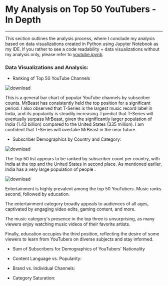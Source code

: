 # My Analysis on Top 50 YouTubers - In Depth

---

This section outlines the analysis process, where I conclude my analysis based on data visualizations created in Python using Jupyter Notebook as my IDE. If you rather to see a code readability + data visualizations without my analysis only, please refer to [youtube.ipynb](https://github.com/erickarambulo/youtube/blob/main/youtube.ipynb).

### Data Visualizations and Analysis:

- Ranking of Top 50 YouTube Channels

![download](https://github.com/user-attachments/assets/01431b1d-1f6e-4821-8652-b528b7a98930)

This is a general bar chart of popular YouTube channels by subscriber counts. MrBeast has consistently held the top position for a significant period. I also observed that T-Series is the largest music record label in India, and its popularity is steadily increasing. I predict that T-Series will eventually surpass MrBeast, given the significantly larger population of India (1.43 billion) compared to the United States (335 million). I am confident that T-Series will overtake MrBeast in the near future.

- Subscriber Demographics by Country and Category:

![download](https://github.com/user-attachments/assets/7dad4c4a-d0f8-475c-a02d-c5a632fac330)

The Top 50 list appears to be ranked by subscriber count per country, with India at the top and the United States in second place. As mentioned earlier, India has a very large population of people .

![download](https://github.com/user-attachments/assets/56bae3be-abd5-4e8f-90c7-401c83aebdbb)

Entertainment is highly prevalent among the top 50 YouTubers. Music ranks second, followed by education.

The entertainment category broadly appeals to audiences of all ages, captivated by engaging video edits, gaming content, and more.

The music category's presence in the top three is unsurprising, as many viewers enjoy watching music videos of their favorite artists.

Finally, education occupies the third position, reflecting the desire of some viewers to learn from YouTubers on diverse subjects and stay informed.

- Sum of Subscribers for Demographics of YouTubers' Nationality



- Content Language vs. Popularity:

- Brand vs. Individual Channels:

- Category Saturation:
